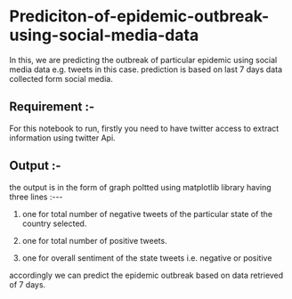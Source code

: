 # Prediciton-of-epidemic-outbreak-using-social-media-data


In this, we are predicting the outbreak of particular epidemic using social media data e.g. tweets in this case. prediction is based on last 7 days data collected form social media.

## Requirement :-
For this notebook to run, firstly you need to have twitter access to extract information using twitter Api.


## Output :-
the output is in the form of graph poltted using matplotlib library having three lines :---

1) one for total number of negative tweets of the particular state of the country selected.

2) one for total number of positive tweets.

3) one for overall sentiment of the state tweets i.e. negative or positive 

accordingly we can predict the epidemic outbreak based on data retrieved of 7 days.
